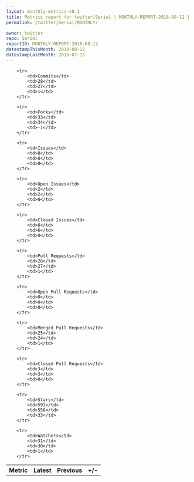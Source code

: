 ```yaml
---
layout: monthly-metrics-v0.1
title: Metrics report for twitter/Serial | MONTHLY-REPORT-2018-08-12 | 2018-08-12
permalink: /twitter/Serial/MONTHLY/

owner: twitter
repo: Serial
reportID: MONTHLY-REPORT-2018-08-12
datestampThisMonth: 2018-08-12
datestampLastMonth: 2018-07-13
---
```



<table style="width: 100%;">
    <tr>
        <th>Metric</th>
        <th>Latest</th>
        <th>Previous</th>
        <th>+/-</th>
    </tr>

        <tr>
            <td>Commits</td>
            <td>28</td>
            <td>27</td>
            <td>1</td>
        </tr>
        
        <tr>
            <td>Forks</td>
            <td>33</td>
            <td>34</td>
            <td>-1</td>
        </tr>
        
        <tr>
            <td>Issues</td>
            <td>8</td>
            <td>8</td>
            <td>0</td>
        </tr>
        
        <tr>
            <td>Open Issues</td>
            <td>2</td>
            <td>2</td>
            <td>0</td>
        </tr>
        
        <tr>
            <td>Closed Issues</td>
            <td>6</td>
            <td>6</td>
            <td>0</td>
        </tr>
        
        <tr>
            <td>Pull Requests</td>
            <td>28</td>
            <td>27</td>
            <td>1</td>
        </tr>
        
        <tr>
            <td>Open Pull Requests</td>
            <td>0</td>
            <td>0</td>
            <td>0</td>
        </tr>
        
        <tr>
            <td>Merged Pull Requests</td>
            <td>25</td>
            <td>24</td>
            <td>1</td>
        </tr>
        
        <tr>
            <td>Closed Pull Requests</td>
            <td>3</td>
            <td>3</td>
            <td>0</td>
        </tr>
        
        <tr>
            <td>Stars</td>
            <td>591</td>
            <td>558</td>
            <td>33</td>
        </tr>
        
        <tr>
            <td>Watchers</td>
            <td>31</td>
            <td>30</td>
            <td>1</td>
        </tr>
        
</table>
